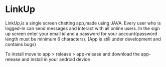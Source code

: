 # LinkUp

LinkUp,is a single screen chatting app,made using JAVA. Every user who is logged-in can send messages and interact with all online users.
In the sign up screen enter your email id and a password for your account(password length must be minimum 6 characters).
(App is still under development and contains bugs)

To install move to
app > release > app-release
and download the app-release and install in your android device
